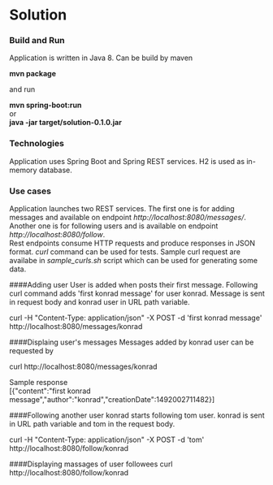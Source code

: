 # Solution
### Build and Run
Application is written in Java 8. Can be build by maven  

**mvn package**  

and run

**mvn spring-boot:run**  
or  
**java -jar target/solution-0.1.0.jar**

### Technologies
Application uses Spring Boot and Spring REST services. H2 is used as in-memory database.

### Use cases
Application launches two REST services. The first one is for adding messages and available on endpoint *http://localhost:8080/messages/*.
Another one is for following users and is available on endpoint *http://localhost:8080/follow*.  
Rest endpoints consume HTTP requests and produce responses in JSON format. *curl* command can be used for tests.
Sample curl request are availabe in *sample_curls.sh* script which can be used for generating some data.

####Adding user
User is added when posts their first message. Following curl command adds 'first konrad message' for user konrad.
Message is sent in request body and konrad user in URL path variable.

curl -H "Content-Type: application/json" -X POST -d 'first konrad message' http://localhost:8080/messages/konrad

####Displaing user's messages
Messages added by konrad user can be requested by

curl http://localhost:8080/messages/konrad

Sample response  
[{"content":"first konrad message","author":"konrad","creationDate":1492002711482}]

####Following another user
konrad starts following tom user. konrad is sent in URL path variable and tom in the request body.

curl -H "Content-Type: application/json" -X POST -d 'tom' http://localhost:8080/follow/konrad

####Displaying massages of user followees
curl http://localhost:8080/follow/konrad
